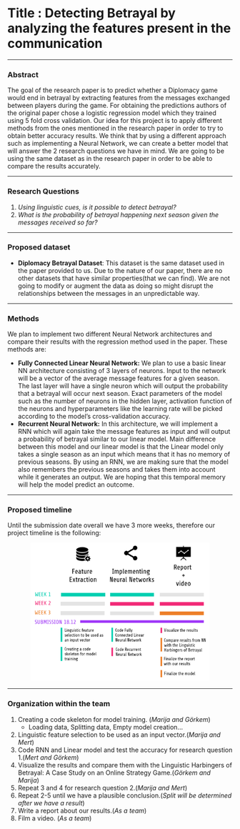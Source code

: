 # Title : Detecting Betrayal by analyzing the features present in the communication

---
### Abstract

The goal of the research paper is to predict whether a Diplomacy game would end in betrayal by extracting features from the messages exchanged between players during the game. For obtaining the predictions authors of the original paper chose a logistic regression model which they trained using 5 fold cross validation. Our idea for this project is to apply different methods from the ones mentioned in the research paper in order to try to obtain better accuracy results. We think that by using a different approach such as implementing a Neural Network, we can create a better model that will answer the 2 research questions we have in mind. We are going to be using the same dataset as in the research paper in order to be able to compare the results accurately.

---
### Research Questions

1. *Using linguistic cues, is it possible to detect betrayal?*
2. *What is the probability of betrayal happening next season given the messages received so far?*
---
### Proposed dataset
- **Diplomacy Betrayal Dataset**: This dataset is the same dataset used in the paper provided to us. Due to the nature of our paper, there are no other datasets that have similar properties(that we can find). We are not going to modify or augment the data as doing so might disrupt the relationships between the messages in an unpredictable way.

---
### Methods
We plan to implement two different Neural Network architectures and compare their results with the regression method used in the paper. These methods are:
 - **Fully Connected Linear Neural Network:** We plan to use a basic linear NN architecture consisting of 3 layers of neurons. Input to the network will be a vector of the average message features for a given season. The last layer will have a single neuron which will output the probability that a betrayal will occur next season. Exact parameters of the model such as the number of neurons in the hidden layer, activation function of the neurons and hyperparameters like the learning rate will be picked according to the model’s cross-validation accuracy.
 - **Recurrent Neural Network:** In this architecture, we will implement a RNN which will again take the message features as input and will output a probability of betrayal similar to our linear model. Main difference between this model and our linear model is that the Linear model only takes a single season as an input which means that it has no memory of previous seasons. By using an RNN, we are making sure that the model also remembers the previous seasons and takes them into account while it generates an output. We are hoping that this temporal memory will help the model predict an outcome.
 
---
### Proposed timeline

Until the submission date overall we have 3 more weeks, therefore our project timeline is the following:

<p align="center">
<img  width="400" src='https://github.com/epfl-ada/ada-2020-project-milestone-p3-p3_mgm/blob/master/Images/project_timeline.png'>
</p>

---

### Organization within the team
1. Creating a code skeleton for model training. (*Marija and Görkem*)
   - Loading data, Splitting data, Empty model creation…
2. Linguistic feature selection to be used as an input vector.(*Marija and Mert*)
3. Code RNN and Linear model and test the accuracy for research question 1.(*Mert and Görkem*)
4. Visualize the results and compare them with the Linguistic Harbingers of Betrayal: A Case Study on an Online Strategy Game.(*Görkem and Marija*)
5. Repeat  3 and 4 for research question 2.(*Marija and Mert*)
6. Repeat 2-5 until we have a plausible conclusion.(*Split will be determined after we have a result*)
7. Write a report about our results.(*As a team*)
8. Film a video. (*As a team*)
